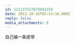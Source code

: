 ```yaml
---
id: 111137527879442259
date: 2013-10-16T05:33:18.000Z
reply: false
media_attachments: 0
---
```


自己编一条皮带

